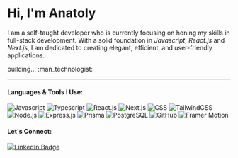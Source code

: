 <div id="header">
   <h1>Hi, I'm Anatoly</h1>
</div>

<p>I am a self-taught developer who is currently focusing on honing my skills in full-stack development. With a solid foundation in <i>Javascript</i>, <i>React.js</i> and <i>Next.js</i>, I am dedicated to creating elegant, efficient, and user-friendly applications.</p>
<p>building... :man_technologist:</p>

---

<div id="languages">
  <h4>Languages & Tools I Use:</h4>
  <div>
   <img src="https://img.shields.io/badge/javascript-%23323330.svg?style=for-the-badge&logo=javascript&logoColor=%23F7DF1E" title="Javascript" alt="Javascript" />
   <img src="https://img.shields.io/badge/typescript-%23007ACC.svg?style=for-the-badge&logo=typescript&logoColor=white" title="Typescript" alt="Typescript" />
   <img src="https://img.shields.io/badge/react-%2320232a.svg?style=for-the-badge&logo=react&logoColor=%2361DAFB" title="React.js" alt="React.js" />
   <img src="https://img.shields.io/badge/Next-black?style=for-the-badge&logo=next.js&logoColor=white" title="Next.js" alt="Next.js" />
   <img src="https://img.shields.io/badge/css3-%231572B6.svg?style=for-the-badge&logo=css3&logoColor=white" title="CSS3" alt="CSS" />
   <img src="https://img.shields.io/badge/tailwindcss-%2338B2AC.svg?style=for-the-badge&logo=tailwind-css&logoColor=white" title="TailwindCSS" alt="TailwindCSS" />
   <img src="https://img.shields.io/badge/node.js-6DA55F?style=for-the-badge&logo=node.js&logoColor=white" title="Node.js" alt="Node.js" />
   <img src="https://img.shields.io/badge/express.js-%23404d59.svg?style=for-the-badge&logo=express&logoColor=%2361DAFB" title="Express.js" alt="Express.js" />
   <img src="https://img.shields.io/badge/Prisma-3982CE?style=for-the-badge&logo=Prisma&logoColor=white" title="Prisma" alt="Prisma" />
   <img src="https://img.shields.io/badge/postgres-%23316192.svg?style=for-the-badge&logo=postgresql&logoColor=white" title="PostgreSQL" alt="PostgreSQL" />
   <img src="https://img.shields.io/badge/github-%23121011.svg?style=for-the-badge&logo=github&logoColor=white" title="GitHub" alt="GitHub" />  
   <img src="https://img.shields.io/badge/Framer-black?style=for-the-badge&logo=framer&logoColor=blue" title="Framer Motion" alt="Framer Motion" />  
  </div>
</div>  

<div id="contact">
  <h4>Let's Connect:</h4>
    <div id="badge">
    <a href="https://www.linkedin.com/in/anatoly-chesnokov-843419258/" target="_blank">
      <img src="https://img.shields.io/badge/linkedin-%230077B5.svg?style=for-the-badge&logo=linkedin&logoColor=white" alt="LinkedIn Badge"/>
    </a>
  </div>
</div>
